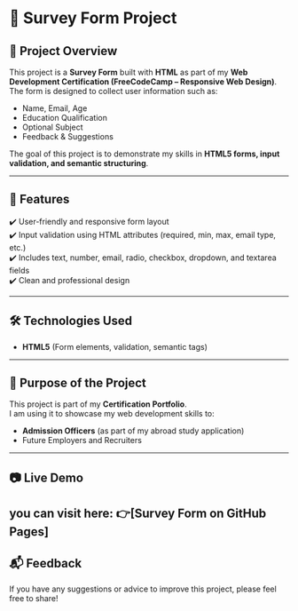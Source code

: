 # 📄 Survey Form Project

## 📌 Project Overview  
This project is a **Survey Form** built with **HTML** as part of my **Web Development Certification (FreeCodeCamp – Responsive Web Design)**.  
The form is designed to collect user information such as:  
- Name, Email, Age  
- Education Qualification  
- Optional Subject  
- Feedback & Suggestions  

The goal of this project is to demonstrate my skills in **HTML5 forms, input validation, and semantic structuring**.  

---

## 🚀 Features  
✔️ User-friendly and responsive form layout  
✔️ Input validation using HTML attributes (required, min, max, email type, etc.)  
✔️ Includes text, number, email, radio, checkbox, dropdown, and textarea fields  
✔️ Clean and professional design  

---

## 🛠️ Technologies Used  
- **HTML5** (Form elements, validation, semantic tags)   

---

## 🎯 Purpose of the Project  
This project is part of my **Certification Portfolio**.  
I am using it to showcase my web development skills to:  
- **Admission Officers** (as part of my abroad study application)  
- Future Employers and Recruiters

---
## 📷 Live Demo
you can visit here:
👉[Survey Form on GitHub Pages]
---

## 📬 Feedback  
If you have any suggestions or advice to improve this project, please feel free to share!  
